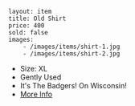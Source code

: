 ```
layout: item
title: Old Shirt
price: 400
sold: false
images:
    - /images/items/shirt-1.jpg
    - /images/items/shirt-2.jpg
```

* Size: XL
* Gently Used
* It's The Badgers! On Wisconsin!
* [More Info](http://www.uwbadgers.com/)
